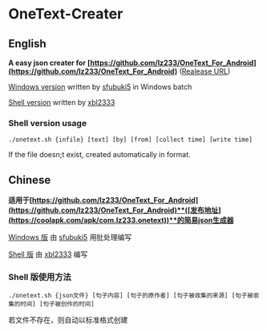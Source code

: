 # OneText-Creater
## English
**A easy json creater for [https://github.com/lz233/OneText_For_Android](https://github.com/lz233/OneText_For_Android)** ([Realease URL](https://coolapk.com/apk/com.lz233.onetext))

[Windows version](https://github.com/sfubuki5/OTCreater) written by [sfubuki5](https://github.com/sfubuki5/) in Windows batch

[Shell version](https://github.com/xbl233/OneText-Creater) written by [xbl2333](https://github.com/xbl233)

### Shell version usage

``./onetext.sh {infile} [text] [by] [from] [collect time] [write time]``

If the file doesn;t exist, created automatically in format.

## Chinese
**适用于[https://github.com/lz233/OneText_For_Android](https://github.com/lz233/OneText_For_Android)**([发布地址](https://coolapk.com/apk/com.lz233.onetext))**的简易json生成器** 

[Windows 版](https://github.com/sfubuki5/OTCreater) 由 [sfubuki5](https://github.com/sfubuki5/) 用批处理编写

[Shell 版](https://github.com/xbl233/OneText-Creater) 由 [xbl2333](https://github.com/xbl233) 编写

### Shell 版使用方法

``./onetext.sh {json文件} [句子内容] [句子的原作者] [句子被收集的来源] [句子被收集的时间] [句子被创作的时间]``

若文件不存在，则自动以标准格式创建
